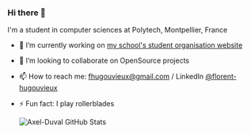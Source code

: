 ### Hi there 👋

I'm a student in computer sciences at Polytech, Montpellier, France

- 🔭 I’m currently working on [my school's student organisation website](https://github.com/BDE-Polytech-Mtp/website)
- 👯 I’m looking to collaborate on OpenSource projects
- 📫 How to reach me: fhugouvieux@gmail.com / LinkedIn [@florent-hugouvieux](https://www.linkedin.com/in/florent-hugouvieux-806b47207/)
- ⚡ Fun fact: I play rollerblades

  <img align="left" alt="Axel-Duval GitHub Stats" src="https://github-readme-stats.codestackr.vercel.app/api?username=BrokenSwing&show_icons=true&hide_border=true&include_all_commits=true" />
